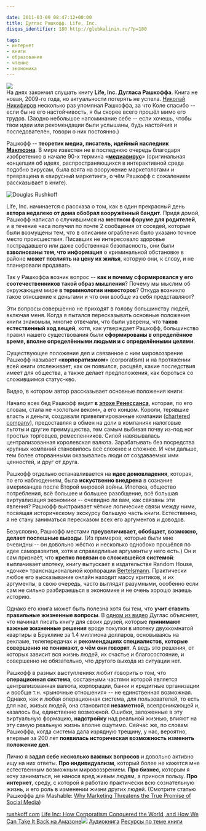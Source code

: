 ```yaml
---

date: 2011-03-09 08:47:12+00:00
title: Дуглас Рашкофф. Life, Inc.
disqus_identifier: 180 http://glebkalinin.ru/?p=180

tags:
- интернет
- книги
- образование
- чтение
- экономика
---
```


![](http://glebkalinin.ru/featured/2011/03/LifeNew-194x300-120x185.jpg)  
На днях закончил слушать книгу **Life, Inc. Дугласа Рашкоффа**. Книга не новая, 2009-го года, но актуальности потерять не успела. [Николай Никифиров](http://nnikif.com/) несколько раз упомянал Рашкоффа, за что Коле спасибо -- если бы не его настойчивость, я бы скорее всего прошёл мимо его трудов. (Заодно небольшое напоминание себе -- если хочешь, чтобы твои идеи или рекомендации были услышаны, будь настойчив и последователен, говори о них постоянно.)

Рашкофф -- **теоретик медиа, писатель, идейный наследник [Маклюэна](http://ru.wikipedia.org/wiki/%D0%9C%D0%B0%D0%BA%D0%BB%D1%8E%D1%8D%D0%BD,_%D0%9C%D0%B0%D1%80%D1%88%D0%B0%D0%BB%D0%BB)**. В мире известен не в последнюю очередь благодаря изобретению в начале 90-х термина «**[медиавирус](http://ru.wikipedia.org/wiki/%D0%9C%D0%B5%D0%B4%D0%B8%D0%B0%D0%B2%D0%B8%D1%80%D1%83%D1%81)**» (оригинальная концепция об идеях, распространяющихся в интерактивной среде подобно вирусам, была взята на вооружение маркетологами и превращена в «вирусный маркетинг», о чём Рашкофф с сожалением рассказывает в книге).

![Douglas Rushkoff](http://glebkalinin.ru/featured/2011/03/Rushkoff_tx700-500x281.jpg)

<!-- more -->

Life, Inc. начинается с рассказа о том, как в один прекрасный день **автора недалеко от дома обобрал вооружённый бандит**. Придя домой, Рашкофф написал о случившимся на **местном форуме для родителей**, и в течение часа получил по почте 2 сообщения от соседей, которые были возмущены тем, что в описании ограбления было указано точное место происшествия. Писавших не интересовало здоровье пострадавшего или даже собственная безопасность, они были **взволнованы тем, что информация** о криминальной обстановке в районе **может повлиять на цену их жилья**, которую они, к слову, и не планировали продавать.

Так у Рашкоффа возник вопрос -- **как и почему сформировался у его соотечественников такой образ мышления**? Почему мы мыслим об окружающем мире **в терминологии инвесторов**? Откуда возникло такое отношение к деньгами и что они вообще из себя представляют? 

Эти вопросы совершенно не приходят в голову большинству людей, включая меня. Когда я пытался пересказывать основные положения книги знакомым, многие отвечали, что были уверены, что **таков естественный ход вещей**, хотя, как утверждает Рашкофф, большинство правил нашего существования были **сформированы в определённое время, вполне определёнными людьми и с определёнными целями**.

Существующее положение дел и связанное с ним мировоззрение Рашкофф называет «**корпоратизмом**» (corporatism) и на протяжении всей книги отслеживает, как он появился, расцвёл, какие последствия имеет для общества, а также делает предположения, как бороться со сложившимся статус-кво.

Видео, в котором автор рассказывает основные положения книги:


Начало всех бед Рашкофф видит **в [эпохе Ренессанса](http://ru.wikipedia.org/wiki/%D0%A0%D0%B5%D0%BD%D0%B5%D1%81%D1%81%D0%B0%D0%BD%D1%81)**, которая, по его словам, стала не «золотым веком», а его концом. Короли, терявшие власть и деньги, создавали привелигированные компании ([chartered company](http://en.wikipedia.org/wiki/Chartered_company)), предоставляя в обмен на доли в компаниях налоговые льготы и другие преимущества, тем самым выбивая почву из-под ног простых торговцев, ремесленников. Силой навязывалась централизованная королевская валюта. Зарабатывать без посредства крупных компаний становилось всё сложнее и сложнее. И чем дальше, тем более оторванными оказывались люди от создаваемых ими ценностей, и друг от друга.

Рашкофф отдельно останавливается на **идее домовладения**, которая, по его наблюдениям, была **искуственно внедрена** в сознание американцев после Второй мировой войны. Ипотека, общество потребления, всё большее и большее разобщение, всё большая виртуализация экономики -- очевидно ли вам, как связаны эти явления? Рашкофф выстраивает чёткие логические связи между ними, посвящая историческому экскурсу б**о**льшую часть книги. Естественно, я не стану заниматься пересказом всех его аргументов и доводов.

Безусловно, Рашкофф местами **преувеличивает, обобщает, возможно, делает поспешные выводы**. (Из примеров, которые были мне очевидны -- он довольно жёстко и несколько однобоко прошёлся по идее саморазвития, хотя и справедливые аргументы у него есть.) Он и сам признаёт, что **крепко повязан со сложившейся системой**: выплачивает ипотеку, книгу выпускает в издательстве Random House, «дочке» транснациональной корпорации [Bertelsmann](http://en.wikipedia.org/wiki/Bertelsmann). Практически любое его высказывание онлайн находит массу критиков, и их аргументы, в свою очередь, часто выглядят разумными, особенно если сам не сильно разбираешься в экономике и не очень хорошо знаешь историю. 

Однако его книга может быть полезна хотя бы тем, что **учит ставить правильные жизненные вопросы**. В [одном из видео](http://vimeo.com/5784574) Дуглас объясняет, что начинал писать книгу для своих друзей, которые **принимают важные жизненные решения** вроде покупки в ипотеку двухкомнатой квартиры в Бруклине за 1.4 миллиона долларов, основываясь на рекламе, телепередачах и **рекомендациях специалистов, которые совершенно не понимают, о чём они говорят**. А ведь это решения, от которых зависит вся жизнь людей, их счастье и благосостояние, и совершенно не обязательно, что другого выхода из ситуации нет. 

Рашкофф в разных выступлениях любит говорить о том, что **операционная система**, составными частями которой является централизованная валюта, корпорации, банки и кредитные организации и вообще т.н. «рыночные отношения» -- не единственная возможная. Однако, как и любая операционная система, для пользователей, то есть для нас, живых людей, она становится **незаметной**, всепроникающей и, казалось бы, единственно возможной. Ошибки, заложенные в эту виртуальную формацию, **надстройку** над реальной жизнью, влияют на эту самую реальную жизнь вполне ощутимо. Сейчас же, по словам Рашкоффа, когда система дала изрядную трещину, у нас, вероятно, впервые за 200 лет **появилась историческая возможность изменить положение дел**.

Лично я **задал себе несколько важных вопросов** и довольно активно ищу на них ответы. **Про индивидуализм**, который более не кажется мне естественным возможным мировоззрением. **Про бизнес**, которым я хочу заниматься, не нанося вред живым людям, а принося пользу. **Про интернет**, среду, с которой я работаю практически всю сознательную жизнь, и его роль в изменении жизни других людей. (Смотрите статью Рашкоффа для Mashable: [Why Marketing Threatens the True Promise of Social Media](http://mashable.com/2011/01/06/marketing-threatens-social-media/))


[rushkoff.com](http://rushkoff.com/)
[Life Inc: How Corporatism Conquered the World, and How We Can Take It Back на Амазоне](http://www.amazon.com/gp/product/0812978501?ie=UTF8&tag=glebkali-20&linkCode=as2&camp=1789&creative=390957&creativeASIN=0812978501)![](http://www.assoc-amazon.com/e/ir?t=glebkali-20&l=as2&o=1&a=0812978501)
[Аудиокнига](http://www.randomhouse.com/catalog/display.pperl?isbn=9780307702326)
[Ресурсы по теме книги](http://rushkoff.com/life-inc-resources/)
